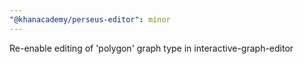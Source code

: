 ```yaml
---
"@khanacademy/perseus-editor": minor
---
```


Re-enable editing of 'polygon' graph type in interactive-graph-editor
